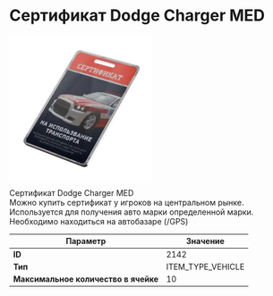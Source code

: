 # Сертификат Dodge Charger MED

![Item Image](../img/2142.webp?raw=true)

Сертификат Dodge Charger MED<br>Можно купить сертификат у игроков на центральном рынке.<br>Используется для получения авто марки определенной марки.<br>Необходимо находиться на автобазаре (/GPS)


| Параметр | Значение |
|----------|----------|
| **ID** | 2142 |
| **Тип** | ITEM_TYPE_VEHICLE |
| **Максимальное количество в ячейке** | 10 |

